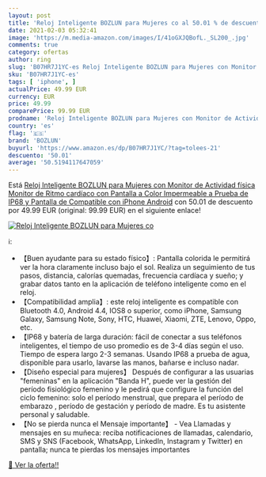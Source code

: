 ```yaml
---
layout: post
title: 'Reloj Inteligente BOZLUN para Mujeres co al 50.01 % de descuento'
date: 2021-02-03 05:32:41
image: 'https://m.media-amazon.com/images/I/41oGXJQBofL._SL200_.jpg'
comments: true
category: ofertas
author: ring
slug: 'B07HR7J1YC-es Reloj Inteligente BOZLUN para Mujeres con Monitor de...'
sku: 'B07HR7J1YC-es'
tags: [ 'iphone', ]
actualPrice: 49.99 EUR
currency: EUR
price: 49.99
comparePrice: 99.99 EUR
prodname: 'Reloj Inteligente BOZLUN para Mujeres con Monitor de Actividad física  Monitor de Ritmo cardíaco con Pantalla a Color  Impermeable a Prueba de IP68 y Pantalla de Compatible con iPhone Android'
country: 'es'
flag: '🇪🇸'
brand: 'BOZLUN'
buyurl: 'https://www.amazon.es/dp/B07HR7J1YC/?tag=tolees-21'
descuento: '50.01'
average: '50.5194117647059'
---
```


Está [Reloj Inteligente BOZLUN para Mujeres con Monitor de Actividad física  Monitor de Ritmo cardíaco con Pantalla a Color  Impermeable a Prueba de IP68 y Pantalla de Compatible con iPhone Android](https://www.amazon.es/dp/B07HR7J1YC/?tag=tolees-21) con 50.01 de descuento por 49.99 EUR (original: 99.99 EUR) en el siguiente enlace!

[![Reloj Inteligente BOZLUN para Mujeres co](https://m.media-amazon.com/images/I/41oGXJQBofL._SL200_.jpg)](https://www.amazon.es/dp/B07HR7J1YC/?tag=tolees-21)

ℹ️:

- 【Buen ayudante para su estado físico】: Pantalla colorida le permitirá ver la hora claramente incluso bajo el sol. Realiza un seguimiento de tus pasos, distancia, calorías quemadas, frecuencia cardíaca y sueño; y grabar datos tanto en la aplicación de teléfono inteligente como en el reloj.
- 【Compatibilidad amplia】: este reloj inteligente es compatible con Bluetooth 4.0, Android 4.4, IOS8 o superior, como iPhone, Samsung Galaxy, Samsung Note, Sony, HTC, Huawei, Xiaomi, ZTE, Lenovo, Oppo, etc.
- 【IP68 y batería de larga duración: fácil de conectar a sus teléfonos inteligentes, el tiempo de uso promedio es de 3-4 días según el uso. Tiempo de espera largo 2-3 semanas. Usando IP68 a prueba de agua, disponible para usarlo, lavarse las manos, bañarse e incluso nadar.
- 【Diseño especial para mujeres】 Después de configurar a las usuarias "femeninas" en la aplicación "Banda H", puede ver la gestión del período fisiológico femenino y le pedirá que configure la función del ciclo femenino: solo el período menstrual, que prepara el período de embarazo , período de gestación y período de madre. Es tu asistente personal y saludable.
- 【No se pierda nunca el Mensaje importante】 - Vea Llamadas y mensajes en su muñeca: reciba notificaciones de llamadas, calendario, SMS y SNS (Facebook, WhatsApp, LinkedIn, Instagram y Twitter) en pantalla; nunca te pierdas los mensajes importantes

[🛒 Ver la oferta!!](https://www.amazon.es/dp/B07HR7J1YC/?tag=tolees-21)
